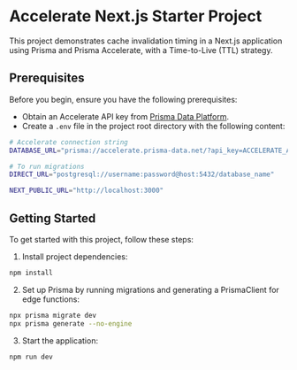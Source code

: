 # Accelerate Next.js Starter Project

This project demonstrates cache invalidation timing in a Next.js application using Prisma and Prisma Accelerate, with a Time-to-Live (TTL) strategy.

## Prerequisites

Before you begin, ensure you have the following prerequisites:

- Obtain an Accelerate API key from [Prisma Data Platform](https://pris.ly/pdp).
- Create a `.env` file in the project root directory with the following content:

```bash
# Accelerate connection string
DATABASE_URL="prisma://accelerate.prisma-data.net/?api_key=ACCELERATE_API_KEY"

# To run migrations
DIRECT_URL="postgresql://username:password@host:5432/database_name"

NEXT_PUBLIC_URL="http://localhost:3000"
```

## Getting Started

To get started with this project, follow these steps:

1. Install project dependencies:

```bash
npm install
```

2. Set up Prisma by running migrations and generating a PrismaClient for edge functions:

```bash
npx prisma migrate dev
npx prisma generate --no-engine
```

3. Start the application:

```bash
npm run dev
```
